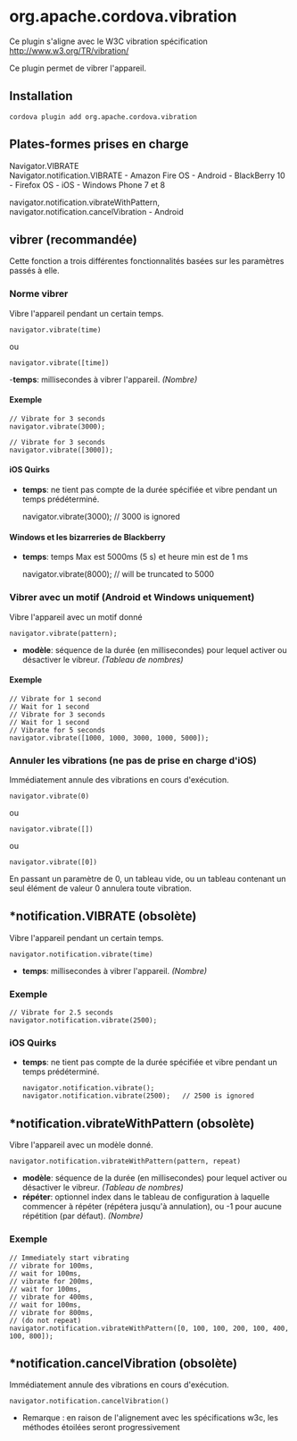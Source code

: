 <!---
    Licensed to the Apache Software Foundation (ASF) under one
    or more contributor license agreements.  See the NOTICE file
    distributed with this work for additional information
    regarding copyright ownership.  The ASF licenses this file
    to you under the Apache License, Version 2.0 (the
    "License"); you may not use this file except in compliance
    with the License.  You may obtain a copy of the License at

      http://www.apache.org/licenses/LICENSE-2.0

    Unless required by applicable law or agreed to in writing,
    software distributed under the License is distributed on an
    "AS IS" BASIS, WITHOUT WARRANTIES OR CONDITIONS OF ANY
    KIND, either express or implied.  See the License for the
    specific language governing permissions and limitations
    under the License.
-->

# org.apache.cordova.vibration

Ce plugin s'aligne avec le W3C vibration spécification http://www.w3.org/TR/vibration/

Ce plugin permet de vibrer l'appareil.

## Installation

    cordova plugin add org.apache.cordova.vibration
    

## Plates-formes prises en charge

Navigator.VIBRATE  
Navigator.notification.VIBRATE - Amazon Fire OS - Android - BlackBerry 10 - Firefox OS - iOS - Windows Phone 7 et 8

navigator.notification.vibrateWithPattern,  
navigator.notification.cancelVibration - Android

## vibrer (recommandée)

Cette fonction a trois différentes fonctionnalités basées sur les paramètres passés à elle.

### Norme vibrer

Vibre l'appareil pendant un certain temps.

    navigator.vibrate(time)
    

ou

    navigator.vibrate([time])
    

-**temps**: millisecondes à vibrer l'appareil. *(Nombre)*

#### Exemple

    // Vibrate for 3 seconds
    navigator.vibrate(3000);
    
    // Vibrate for 3 seconds
    navigator.vibrate([3000]);
    

#### iOS Quirks

*   **temps**: ne tient pas compte de la durée spécifiée et vibre pendant un temps prédéterminé.
    
    navigator.vibrate(3000); // 3000 is ignored

#### Windows et les bizarreries de Blackberry

*   **temps**: temps Max est 5000ms (5 s) et heure min est de 1 ms
    
    navigator.vibrate(8000); // will be truncated to 5000

### Vibrer avec un motif (Android et Windows uniquement)

Vibre l'appareil avec un motif donné

    navigator.vibrate(pattern);   
    

*   **modèle**: séquence de la durée (en millisecondes) pour lequel activer ou désactiver le vibreur. *(Tableau de nombres)*

#### Exemple

    // Vibrate for 1 second
    // Wait for 1 second
    // Vibrate for 3 seconds
    // Wait for 1 second
    // Vibrate for 5 seconds
    navigator.vibrate([1000, 1000, 3000, 1000, 5000]);
    

### Annuler les vibrations (ne pas de prise en charge d'iOS)

Immédiatement annule des vibrations en cours d'exécution.

    navigator.vibrate(0)
    

ou

    navigator.vibrate([])
    

ou

    navigator.vibrate([0])
    

En passant un paramètre de 0, un tableau vide, ou un tableau contenant un seul élément de valeur 0 annulera toute vibration.

## *notification.VIBRATE (obsolète)

Vibre l'appareil pendant un certain temps.

    navigator.notification.vibrate(time)
    

*   **temps**: millisecondes à vibrer l'appareil. *(Nombre)*

### Exemple

    // Vibrate for 2.5 seconds
    navigator.notification.vibrate(2500);
    

### iOS Quirks

*   **temps**: ne tient pas compte de la durée spécifiée et vibre pendant un temps prédéterminé.
    
        navigator.notification.vibrate();
        navigator.notification.vibrate(2500);   // 2500 is ignored
        

## *notification.vibrateWithPattern (obsolète)

Vibre l'appareil avec un modèle donné.

    navigator.notification.vibrateWithPattern(pattern, repeat)
    

*   **modèle**: séquence de la durée (en millisecondes) pour lequel activer ou désactiver le vibreur. *(Tableau de nombres)*
*   **répéter**: optionnel index dans le tableau de configuration à laquelle commencer à répéter (répétera jusqu'à annulation), ou -1 pour aucune répétition (par défaut). *(Nombre)*

### Exemple

    // Immediately start vibrating
    // vibrate for 100ms,
    // wait for 100ms,
    // vibrate for 200ms,
    // wait for 100ms,
    // vibrate for 400ms,
    // wait for 100ms,
    // vibrate for 800ms,
    // (do not repeat)
    navigator.notification.vibrateWithPattern([0, 100, 100, 200, 100, 400, 100, 800]);
    

## *notification.cancelVibration (obsolète)

Immédiatement annule des vibrations en cours d'exécution.

    navigator.notification.cancelVibration()
    

* Remarque : en raison de l'alignement avec les spécifications w3c, les méthodes étoilées seront progressivement